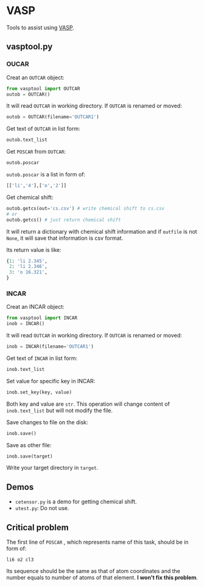 # VASP

Tools to assist using [VASP](https://www.vasp.at/).

## vasptool.py
### OUCAR
Creat an `OUTCAR` object:

```python
from vasptool import OUTCAR
outob = OUTCAR()
```

It will read `OUTCAR` in working directory. If `OUTCAR` is renamed or moved:

```python
outob = OUTCAR(filename='OUTCAR1')
```

Get text of `OUTCAR` in list form:

```python
outob.text_list
```

Get `POSCAR` from `OUTCAR`:

```python
outob.poscar
```

`outob.poscar` is a list in form of:

```python
[['li','4'],['o','2']]
```

Get chemical shift:

```python
outob.getcs(out='cs.csv') # write chemical shift to cs.csv
# or
outob.getcs() # just return chemical shift
```

It will return a dictionary with chemical shift information and if `outfile` is not `None`, it will save that information is csv format.

Its return value is like:

```python
{1: 'li 2.345',
 2: 'li 2.346',
 3: 'o 16.321',
}
```

### INCAR
Creat an INCAR object:
 ```python
from vasptool import INCAR
inob = INCAR()
 ```

It will read `OUTCAR` in working directory. If `OUTCAR` is renamed or moved:
```python
inob = INCAR(filename='OUTCAR1')
```

Get text of `INCAR` in list form:
```python
inob.text_list
```

Set value for specific key in INCAR:
```python
inob.set_key(key, value)
```
Both key and value are `str`. This operation will change content of `inob.text_list` but will not modify the file.

Save changes to file on the disk:
```python
inob.save()
```
Save as other file:
```python
inob.save(target)
```
Write your target directory in `target`.

## Demos

- `cetensor.py` is a demo for getting chemical shift.
- `utest.py`: Do not use.

## Critical problem

The first line of  `POSCAR` , which represents name of this task, should be in form of:

```
li6 o2 cl3
```

Its sequence should be the same as that of atom coordinates and the number equals to number of atoms of that element. **I won't fix this problem**.